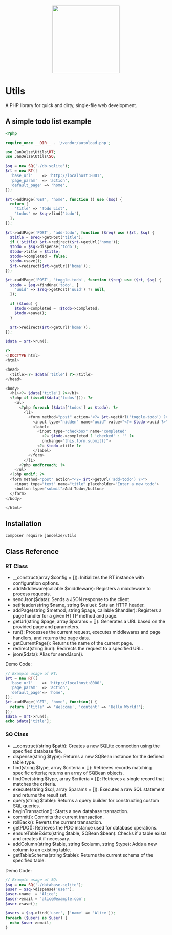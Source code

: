 <p align="center">
  <br>
  <img width="210" src="https://i.imgur.com/pOoq5TR.png" />
  <br>
</p>

# Utils

A PHP library for quick and dirty, single-file web development.

## A simple todo list example

```php
<?php

require_once __DIR__ . '/vendor/autoload.php';

use JanOelze\Utils\RT;
use JanOelze\Utils\SQ;

$sq = new SQ('./db.sqlite');
$rt = new RT([
  'base_url'    => 'http://localhost:8001',
  'page_param'  => 'action',
  'default_page' => 'home',
]);

$rt->addPage('GET', 'home', function () use ($sq) {
  return [
    'title' => 'Todo List',
    'todos' => $sq->find('todo'),
  ];
});

$rt->addPage('POST', 'add-todo', function ($req) use ($rt, $sq) {
  $title = $req->getPost('title');
  if (!$title) $rt->redirect($rt->getUrl('home'));
  $todo = $sq->dispense('todo');
  $todo->title = $title;
  $todo->completed = false;
  $todo->save();
  $rt->redirect($rt->getUrl('home'));
});

$rt->addPage('POST', 'toggle-todo', function ($req) use ($rt, $sq) {
  $todo = $sq->findOne('todo', [
    'uuid' => $req->getPost('uuid') ?? null,
  ]);

  if ($todo) {
    $todo->completed = !$todo->completed;
    $todo->save();
  }

  $rt->redirect($rt->getUrl('home'));
});

$data = $rt->run();

?>
<!DOCTYPE html>
<html>

<head>
  <title><?= $data['title'] ?></title>
</head>

<body>
  <h1><?= $data['title'] ?></h1>
  <?php if (isset($data['todos'])): ?>
    <ul>
      <?php foreach ($data['todos'] as $todo): ?>
        <li>
          <form method="post" action="<?= $rt->getUrl('toggle-todo') ?>">
            <input type="hidden" name="uuid" value="<?= $todo->uuid ?>">
            <label>
              <input type="checkbox" name="completed"
                <?= $todo->completed ? 'checked' : '' ?>
                onchange="this.form.submit()">
              <?= $todo->title ?>
            </label>
          </form>
        </li>
      <?php endforeach; ?>
    </ul>
  <?php endif; ?>
  <form method="post" action="<?= $rt->getUrl('add-todo') ?>">
    <input type="text" name="title" placeholder="Enter a new todo">
    <button type="submit">Add Todo</button>
  </form>
</body>

</html>
```

## Installation

```bash
composer require janoelze/utils
```

## Class Reference

### RT Class
- __construct(array $config = []): Initializes the RT instance with configuration options.
- addMiddleware(callable $middleware): Registers a middleware to process requests.
- sendJson($data): Sends a JSON response to the client.
- setHeader(string $name, string $value): Sets an HTTP header.
- addPage(string $method, string $page, callable $handler): Registers a page handler for a given HTTP method and page.
- getUrl(string $page, array $params = []): Generates a URL based on the provided page and parameters.
- run(): Processes the current request, executes middlewares and page handlers, and returns the page data.
- getCurrentPage(): Returns the name of the current page.
- redirect(string $url): Redirects the request to a specified URL.
- json($data): Alias for sendJson().

Demo Code:
```php
// Example usage of RT:
$rt = new RT([
  'base_url'    => 'http://localhost:8000',
  'page_param'  => 'action',
  'default_page'=> 'home',
]);
$rt->addPage('GET', 'home', function() {
  return ['title' => 'Welcome', 'content' => 'Hello World!'];
});
$data = $rt->run();
echo $data['title'];
```

### SQ Class
- __construct(string $path): Creates a new SQLite connection using the specified database file.
- dispense(string $type): Returns a new SQBean instance for the defined table type.
- find(string $type, array $criteria = []): Retrieves records matching specific criteria; returns an array of SQBean objects.
- findOne(string $type, array $criteria = []): Retrieves a single record that matches the criteria.
- execute(string $sql, array $params = []): Executes a raw SQL statement and returns the result set.
- query(string $table): Returns a query builder for constructing custom SQL queries.
- beginTransaction(): Starts a new database transaction.
- commit(): Commits the current transaction.
- rollBack(): Reverts the current transaction.
- getPDO(): Retrieves the PDO instance used for database operations.
- ensureTableExists(string $table, SQBean $bean): Checks if a table exists and creates it if necessary.
- addColumn(string $table, string $column, string $type): Adds a new column to an existing table.
- getTableSchema(string $table): Returns the current schema of the specified table.

Demo Code:
```php
// Example usage of SQ:
$sq = new SQ('./database.sqlite');
$user = $sq->dispense('user');
$user->name  = 'Alice';
$user->email = 'alice@example.com';
$user->save();

$users = $sq->find('user', ['name' => 'Alice']);
foreach ($users as $user) {
  echo $user->email;
}
```
